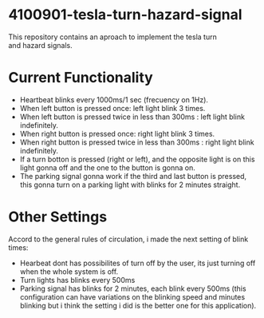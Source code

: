 # 4100901-tesla-turn-hazard-signal
This repository contains an aproach to implement the tesla turn and hazard signals.

# Current Functionality 
- Heartbeat blinks every 1000ms/1 sec (frecuency on 1Hz).
- When left button is pressed once: left light blink 3 times.
- When left button is pressed twice in less than 300ms : left light blink indefinitely.
- When right button is pressed once: right light blink 3 times.
- When right button is pressed twice in less than 300ms : right light blink indefinitely.
- If a turn botton is pressed (right or left), and the opposite light is on this light gonna off and the one to the button is gonna on.
- The parking signal gonna work if the third and last button is pressed, this gonna turn on a parking light with blinks for 2 minutes straight.

# Other Settings 

Accord to the general rules of circulation, i made the next setting of blink times:
- Hearbeat dont has possibilites of turn off by the user, its just turning off when the whole system is off. 
- Turn lights has blinks every 500ms
- Parking signal has blinks for 2 minutes, each blink every 500ms (this configuration can have variations on the blinking speed and minutes blinking but i think the setting i did is the better one for this application). 
